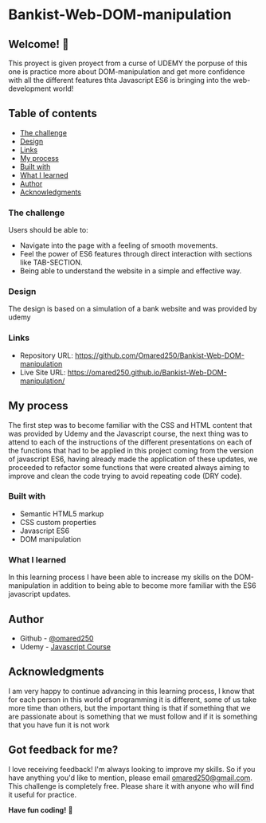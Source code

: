 # Bankist-Web-DOM-manipulation

## Welcome! 👋

This proyect is given proyect from a curse of UDEMY the porpuse of this one is practice more about DOM-manipulation and get more confidence with all
the different features thta Javascript ES6 is bringing into the web-development world!
 

## Table of contents

  - [The challenge](#the-challenge)
  - [Design](#design)
  - [Links](#links)
  - [My process](#my-process)
  - [Built with](#built-with)
  - [What I learned](#what-i-learned)
  - [Author](#author)
  - [Acknowledgments](#acknowledgments)

### The challenge

Users should be able to:

- Navigate into the page with a feeling of smooth movements.
- Feel the power of ES6 features through direct interaction with sections like TAB-SECTION.
- Being able to understand the website in a simple and effective way.

### Design

The design is based on a simulation of a bank website and was provided by udemy

### Links

- Repository URL: https://github.com/Omared250/Bankist-Web-DOM-manipulation
- Live Site URL: https://omared250.github.io/Bankist-Web-DOM-manipulation/

## My process

The first step was to become familiar with the CSS and HTML content that was provided by Udemy and the Javascript course, 
the next thing was to attend to each of the instructions of the different presentations on each of the functions that had to be applied in this project 
coming from the version of javascript ES6, having already made the application of these updates, we proceeded to refactor some functions 
that were created always aiming to improve and clean the code trying to avoid repeating code (DRY code).

### Built with

- Semantic HTML5 markup
- CSS custom properties
- Javascript ES6
- DOM manipulation

### What I learned

In this learning process I have been able to increase my skills on the DOM-manipulation in addition to being able to become more 
familiar with the ES6 javascript updates.

## Author

- Github - [@omared250](https://github.com/Omared250)
- Udemy - [Javascript Course](https://www.udemy.com/course/the-complete-javascript-course/)

## Acknowledgments

I am very happy to continue advancing in this learning process, I know that for each person in this world of programming it is different, 
some of us take more time than others, but the important thing is that if something that we are passionate about is something that we must follow and if 
it is something that you have fun it is not work

## Got feedback for me?

I love receiving feedback! I'm always looking to improve my skills. So if you have anything you'd like to mention, please email omared250@gmail.com.
This challenge is completely free. Please share it with anyone who will find it useful for practice.

**Have fun coding!** 🚀
